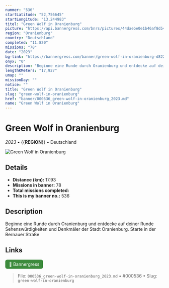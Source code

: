 ```yaml
---
nummer: "536"
startLatitude: "52,756645"
startLongitude: "13,244983"
titel: "Green Wolf in Oranienburg"
picture: "https://api.bannergress.com/bnrs/pictures/44daebe0e1b46af8d54b87da655110dd"
region: "Oranienburg"
country: "Deutschland"
completed: "11.820"
missions: "78"
date: "2023"
bg-link: "https://bannergress.com/banner/green-wolf-in-oranienburg-d822"
onyx: "0"
description: "Beginne eine Runde durch Oranienburg und entdecke auf deiner Runde Sehenswürdigkeiten und Denkmäler der Stadt Oranienburg. Starte in der Bernauer Straße"
lengthKMeters: "17,927"
umap: ""
missionDay: ""
notice: ""
title: "Green Wolf in Oranienburg"
slug: "green-wolf-in-oranienburg"
href: "banner/000536_green-wolf-in-oranienburg_2023.md"
name: "Green Wolf in Oranienburg"
---
```

# Green Wolf in Oranienburg

*2023* • {{__REGION__}} • Deutschland

![Green Wolf in Oranienburg](https://api.bannergress.com/bnrs/pictures/44daebe0e1b46af8d54b87da655110dd)



## Details
- **Distance (km):** 17.93
- **Missions in banner:** 78
- **Total missions completed:** 
- **This is my banner no.:** 536



## Description
Beginne eine Runde durch Oranienburg und entdecke auf deiner Runde Sehenswürdigkeiten und Denkmäler der Stadt Oranienburg. Starte in der Bernauer Straße



## Links
<a href="https://bannergress.com/banner/green-wolf-in-oranienburg-d822" target="_blank" style="display:inline-block;margin-right:8px;padding:6px 12px;background:#3c8b3c;color:#fff;text-decoration:none;border-radius:6px;">🔗 Bannergress</a>



> File: `000536_green-wolf-in-oranienburg_2023.md` • #000536 • Slug: `green-wolf-in-oranienburg`

